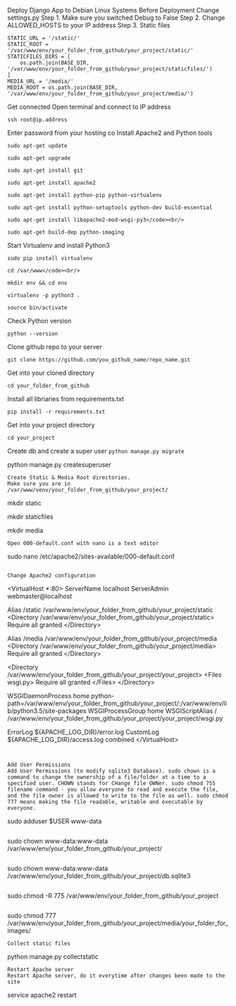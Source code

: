 Deploy Django App to Debian Linux Systems
Before Deployment
Change settings.py
Step 1. Make sure you switched Debug to False
Step 2. Change ALLOWED_HOSTS to your IP address
Step 3. Static files
```
STATIC_URL = '/static/'       
STATIC_ROOT = '/var/www/env/your_folder_from_github/your_project/static/'
STATICFILES_DIRS = [
    os.path.join(BASE_DIR, '/var/www/env/your_folder_from_github/your_project/staticfiles/')
]
MEDIA_URL = '/media/'
MEDIA_ROOT = os.path.join(BASE_DIR, '/var/www/env/your_folder_from_github/your_project/media/')
```

Get connected
Open terminal and connect to IP address
```
ssh root@ip.address
```
Enter password from your hosting co
Install Apache2 and Python tools
```
sudo apt-get update

sudo apt-get upgrade
 
sudo apt-get install git

sudo apt-get install apache2

sudo apt-get install python-pip python-virtualenv
 
sudo apt-get install python-setuptools python-dev build-essential

sudo apt-get install libapache2-mod-wsgi-py3</code><br/>

sudo apt-get build-dep python-imaging
```
Start Virtualenv and install Python3
```
sudo pip install virtualenv

cd /var/www</code><br/>

mkdir env && cd env

virtualenv -p python3 .

source bin/activate 
```
Check Python version
```
python --version
```
Clone github repo to your server
```
git clone https://github.com/you_github_name/repo_name.git
```
Get into your cloned directory
```
cd your_folder_from_github
```
Install all libriaries from requirements.txt
```
pip install -r requirements.txt
```
Get into your project directory
```
cd your_project
```
Create db and create a super user
```python manage.py migrate```

python manage.py createsuperuser 
```
Create Static & Media Root directories.
Make sure you are in /var/www/venv/your_folder_from_github/your_project/
```
mkdir static

mkdir staticfiles

mkdir media
```
Open 000-default.conf with nano is a text editor

```
sudo nano /etc/apache2/sites-available/000-default.conf
```

Change Apache2 configuration
```
&lt;VirtualHost *:80&gt;
ServerName localhost
ServerAdmin webmaster@localhost

Alias /static /var/www/env/your_folder_from_github/your_project/static
&lt;Directory /var/www/env/your_folder_from_github/your_project/static&gt;
   Require all granted
 &lt;/Directory&gt;

Alias /media /var/www/env/your_folder_from_github/your_project/media
&lt;Directory /var/www/env/your_folder_from_github/your_project/media&gt;
   Require all granted
&lt;/Directory&gt;

&lt;Directory /var/www/env/your_folder_from_github/your_project/your_project&gt;
    &lt;Files wsgi.py&gt;
        Require all granted
    &lt;/Files&gt;
&lt;/Directory&gt;

WSGIDaemonProcess home python-path=/var/www/env/your_folder_from_github/your_project/:/var/www/env/lib/python3.5/site-packages
WSGIProcessGroup home
WSGIScriptAlias / /var/www/env/your_folder_from_github/your_project/your_project/wsgi.py


ErrorLog ${APACHE_LOG_DIR}/error.log
CustomLog ${APACHE_LOG_DIR}/access.log combined
&lt;/VirtualHost&gt;
```


Add User Permissions
Add User Permissions (to modify sqlite3 Database). sudo chown is a command to change the ownership of a file/folder at a time to a specified user. CHOWN stands for CHange file OWNer. sudo chmod 755 filename command - you allow everyone to read and execute the file, and the file owner is allowed to write to the file as well. sudo chmod 777 means making the file readable, writable and executable by everyone.

```
sudo adduser $USER www-data
```

```
sudo chown www-data:www-data /var/www/env/your_folder_from_github/your_project/
```

```
sudo chown www-data:www-data /var/www/env/your_folder_from_github/your_project/db.sqlite3
```

```
sudo chmod -R 775 /var/www/env/your_folder_from_github/your_project
```

```
sudo chmod 777 /var/www/env/your_folder_from_github/your_project/media/your_folder_for_images/
```
Collect static files
```
python manage.py collectstatic
```
Restart Apache server
Restart Apache server, do it everytime after changes been made to the site
```
service apache2 restart
```
